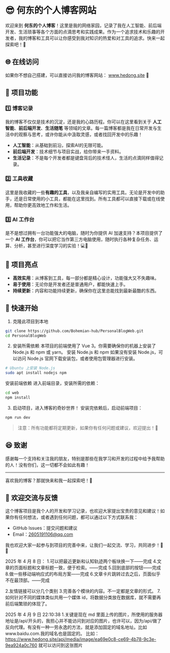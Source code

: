 # 😎 何东的个人博客网站

欢迎来到 **何东的个人博客**！这里是我的网络家园，记录了我在人工智能、前后端开发、生活琐事等各个方面的点滴思考和实践成果。作为一个追求技术和乐趣的开发者，我的博客和工具可以让你感受到我对知识的热爱和对工具的追求。快来一起探索吧！🚀

## 🌐 在线访问
如果你不想自己搭建，可以直接访问我的博客网站： www.hedong.site 🚀

## 🧰 项目功能

### 1️⃣ 博客记录
我的博客不仅仅是技术的沉淀，还是我的心路历程。你可以在这里看到关于 **人工智能**、**前后端开发**、**生活随笔** 等领域的文章。每一篇博客都是我在日常开发与生活中的观察与思考，或许你能从中汲取灵感，或者找回开发中的乐趣！

- **人工智能**：从基础到前沿，探索AI的无限可能。
- **前后端开发**：技术细节与项目实战，给你带来一手资料。
- **生活记录**：不是每个开发者都是键盘背后的技术怪人，生活的点滴同样值得记录。

### 2️⃣ 工具收藏
这里是我收藏的一些**有趣的工具**，以及我亲自编写的实用工具。无论是开发中的助手，还是日常使用的小工具，都能在这里找到。所有工具都可以直接下载或在线使用，帮助你更高效地工作和生活。

### 3️⃣ AI 工作台
是不是想过拥有一台功能强大的电脑，随时为你提供 AI 加速支持？本项目提供了一个 **AI 工作台**，你可以把它当作第三方电脑使用，随时执行各种复杂任务、运算、分析，甚至进行深度学习的实验！💻🤖

## 🌟 项目亮点

- **高效实用**：从博客到工具，每一部分都是精心设计，功能强大又不失趣味。
- **易于使用**：无论你是开发者还是普通用户，都能快速上手。
- **持续更新**：内容和功能持续更新，确保你在这里总能找到最新最酷的东西。

## 🚀 快速开始

1. 克隆此项目到本地
```bash
git clone https://github.com/Bohemian-hub/PersonalBlogWeb.git
cd PersonalBlogWeb
```
2. 安装所需依赖
本项目的前端使用了 Vue 3。你需要确保你的机器上安装了 Node.js 和 npm 或 yarn。
安装 Node.js 和 npm
如果没有安装 Node.js，可以访问 Node.js 官网下载安装包，或者使用包管理器进行安装。
```bash
# Ubuntu 上安装 Node.js
sudo apt install nodejs npm
```
安装前端依赖
进入前端目录，安装所需的依赖：
```bash
cd web
npm install
```
3. 启动项目，进入博客的奇妙世界！
安装完依赖后，启动前端项目：
```bash
npm run dev
```



> 注意：所有功能都将定期更新，如果你有任何问题或建议，欢迎提出！📝

## 😆 致谢

感谢每一个支持和关注我的朋友，特别是那些在我学习和开发的过程中给予我帮助的人！没有你们，这一切都不会如此有趣！

---

喜欢我的博客？那就快来和我一起探索吧！🚀
## 💬 欢迎交流与反馈
这个博客项目是我个人的开发和学习记录，也欢迎大家提出宝贵的意见和建议！如果你有任何想法，或者遇到任何问题，都可以通过以下方式联系我：

* GitHub Issues：提交问题和建议
* Email：2605191106@qq.com

我也欢迎大家一起参与到项目的完善中来，让我们一起交流、学习，共同进步！🔧🌟


2025 年 4 月 8 日：
1.可以把最近更新和认知轨迹两个板块换一下——完成
4.文章的页面标题和文章标题一致，便于检索。——完成
5.回到底部的按钮——完成
8.做一些移动端响应式的布局方案——完成
6.文章卡片跳转过去之后，页面似乎不在最顶部。——完成

2.友情链接可以分几个类别
3.完善各个模块的内容。不一定都是文章的形式。
7.如何针对不同的媒体类似共用一个媒体 id，将数据分类放在数据库，就不需要再前后端繁琐的体现了。


2025 年 4 月 9 日 22:10:38
1.关键是现在 md 里面上传的图片，所使用的服务器地址是/api/开头的，我担心并不能访问到对应的图片，也许可以，因为/api/做了反向代理。有没有一种一劳永逸的方法，就是添加固定的域名地址。比如www.baidu.com.我的域名也是固定的。
比如：https://www.hedong.site/api/media/image/ea69e0c8-ce69-4b78-9c3e-9ea924a0c760  就可以访问到这张图片